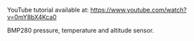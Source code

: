 YouTube tutorial available at: https://www.youtube.com/watch?v=0mY8bX4Kca0

BMP280 pressure, temperature and altitude sensor.

